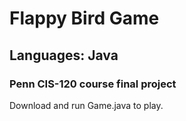 # Flappy Bird Game
##  Languages: Java
### Penn CIS-120 course final project
Download and run Game.java to play.
